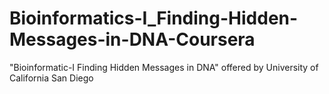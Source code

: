 # Bioinformatics-I_Finding-Hidden-Messages-in-DNA-Coursera
"Bioinformatic-I Finding Hidden Messages in DNA" offered by University of California San Diego
